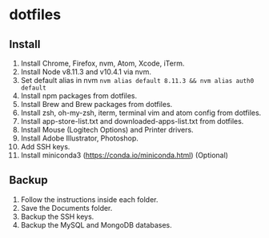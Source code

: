 # dotfiles

## Install
1. Install Chrome, Firefox, nvm, Atom, Xcode, iTerm.
2. Install Node v8.11.3 and v10.4.1 via nvm.
3. Set default alias in nvm `nvm alias default 8.11.3 && nvm alias auth0 default`
4. Install npm packages from dotfiles.
5. Install Brew and Brew packages from dotfiles.
6. Install zsh, oh-my-zsh, iterm, terminal vim and atom config from dotfiles.
7. Install app-store-list.txt and downloaded-apps-list.txt from dotfiles.
8. Install Mouse (Logitech Options) and Printer drivers.
9. Install Adobe Illustrator, Photoshop.
10. Add SSH keys.
12. Install miniconda3 (https://conda.io/miniconda.html) (Optional)

## Backup
1. Follow the instructions inside each folder.
2. Save the Documents folder.
3. Backup the SSH keys.
3. Backup the MySQL and MongoDB databases.
